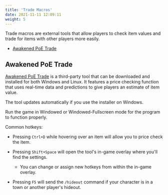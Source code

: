 ```yaml
---
title: 'Trade Macros'
date: 2021-11-11 12:09:11
weight: 5
---
```


Trade macros are external tools that allow players to check item values and trade for items with other players more easily.

<!--more-->
- [Awakened PoE Trade](#awakened-poe-trade)

## Awakened PoE Trade

[Awakened PoE Trade](https://snosme.github.io/awakened-poe-trade/download) is a third-party tool that can be downloaded and installed for both Windows and Linux. It features a price checking function that uses real-time data and predictions to give players an estimate of item value.

The tool updates automatically if you use the installer on Windows.

Run the game in Windowed or Windowed-Fullscreen mode for the program to function properly.

Common hotkeys:

- Pressing `Ctrl+D` while hovering over an item will allow you to price check the item.

- Pressing `Shift+Space` will open the tool's in-game overlay where you'll find the settings.

  - You can change or assign new hotkeys from within the in-game overlay.

- Pressing `F5` will send the `/hideout` command if your character is in a town or another player's hideout.
  